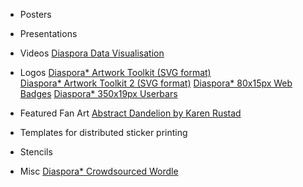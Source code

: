- Posters 
- Presentations 
- Videos 
    [Diaspora Data Visualisation](http://www.vimeo.com/24998484)  
- Logos 
    [Diaspora* Artwork Toolkit (SVG format)](http://naesk.deviantart.com/art/Diaspora-Artwork-Toolkit-254178705)  
    [Diaspora* Artwork Toolkit 2 (SVG format)](http://naesk.deviantart.com/art/Diaspora-Artwork-Toolkit-2-254364889)
    [Diaspora* 80x15px Web Badges](http://naesk.deviantart.com/art/Diaspora-Web-Badges-80x15px-257840696)
    [Diaspora* 350x19px Userbars](http://naesk.deviantart.com/art/Diaspora-Userbars-350x19px-257899291)
- Featured Fan Art 
    [Abstract Dandelion by Karen Rustad](http://www.littlegreenriver.com/2010/04/26/diaspora-facebook-slayer/)  

- Templates for distributed sticker printing 
- Stencils 
- Misc
    [Diaspora* Crowdsourced Wordle](http://naesk.deviantart.com/art/Diaspora-Crowdsourced-Wordle-260535198)